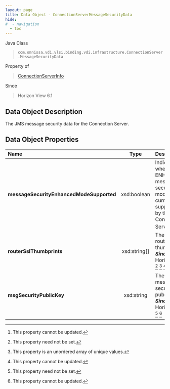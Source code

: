 ```yaml
---
layout: page
title: Data Object - ConnectionServerMessageSecurityData
hide:
#  - navigation
  - toc
---
```






Java Class
> `com.omnissa.vdi.vlsi.binding.vdi.infrastructure.ConnectionServer.MessageSecurityData`

Property of
> [ConnectionServerInfo](vdi.infrastructure.ConnectionServer.ConnectionServerInfo.md#field_detail)

Since
> Horizon View 6.1


## Data Object Description

The JMS message security data for the Connection Server.

## Data Object Properties

 Name | Type | Description
:---|:---:|:---
**messageSecurityEnhancedModeSupported**|  xsd:boolean|  Indicates whether ENHANCED message security mode is currently supported by this Connection Server. [^2]
**routerSslThumbprints**|  xsd:string[]|  The JMS router SSL thumbprints  **_Since_** Horizon 7.7 [^1] [^14] [^2]
**msgSecurityPublicKey**|  xsd:string|  The JMS message security public key.  **_Since_** Horizon 7.9 [^1] [^2]
 


 


[^1]: This property need not be set.
[^2]: This property cannot be updated.
[^14]: This property is an unordered array of unique values.